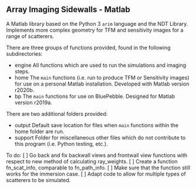 ## Array Imaging Sidewalls - Matlab

A Matlab library based on the Python 3 `arim` language and the NDT Library. Implements more complex geometry for TFM and sensitivity images for a range of scatterers.

There are three groups of functions provided, found in the following subdirectories:
* engine
	All functions which are used to run the simulations and imaging steps.
* home
	The `main` functions (i.e. run to produce TFM or Sensitivity images) for use on a personal Matlab installation. Developed with Matlab version r2020b.
* bp
	The `main` functions for use on BluePebble. Designed for Matlab version r2019a.
	
There are two additional folders provided:
* output
	Default save location for files when `main` functions within the home folder are run.
* support
	Folder for miscellaneous other files which do not contribute to this program (i.e. Python testing, etc.).
	
To do:
[ ] Go back and fix backwall views and frontwall view functions with respect to new method of calculating ray_weights.
[ ] Create a function fn_scat_info, comparable to fn_path_info.
[ ] Make sure that the function still works for the immersion case.
[ ] Adapt code to allow for multiple types of scatterers to be simulated.